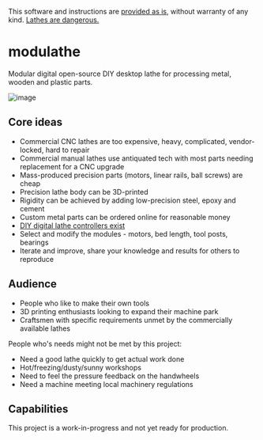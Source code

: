 This software and instructions are [provided as is](LICENSE), without warranty of any kind. [Lathes are dangerous.](https://www.worksafe.vic.gov.au/safe-use-metal-turning-lathes)

# modulathe

Modular digital open-source DIY desktop lathe for processing metal, wooden and plastic parts.

![image](https://github.com/user-attachments/assets/9eaca786-2de2-4d67-b27e-8377c563dbfe)

## Core ideas

- Commercial CNC lathes are too expensive, heavy, complicated, vendor-locked, hard to repair
- Commercial manual lathes use antiquated tech with most parts needing replacement for a CNC upgrade
- Mass-produced precision parts (motors, linear rails, ball screws) are cheap
- Precision lathe body can be 3D-printed
- Rigidity can be achieved by adding low-precision steel, epoxy and cement
- Custom metal parts can be ordered online for reasonable money
- [DIY digital lathe controllers exist](https://github.com/kachurovskiy/nanoels)
- Select and modify the modules - motors, bed length, tool posts, bearings
- Iterate and improve, share your knowledge and results for others to reproduce

## Audience

- People who like to make their own tools
- 3D printing enthusiasts looking to expand their machine park
- Craftsmen with specific requirements unmet by the commercially available lathes

People who's needs might not be met by this project:

- Need a good lathe quickly to get actual work done
- Hot/freezing/dusty/sunny workshops
- Need to feel the pressure feedback on the handwheels
- Need a machine meeting local machinery regulations

## Capabilities

This project is a work-in-progress and not yet ready for production.
